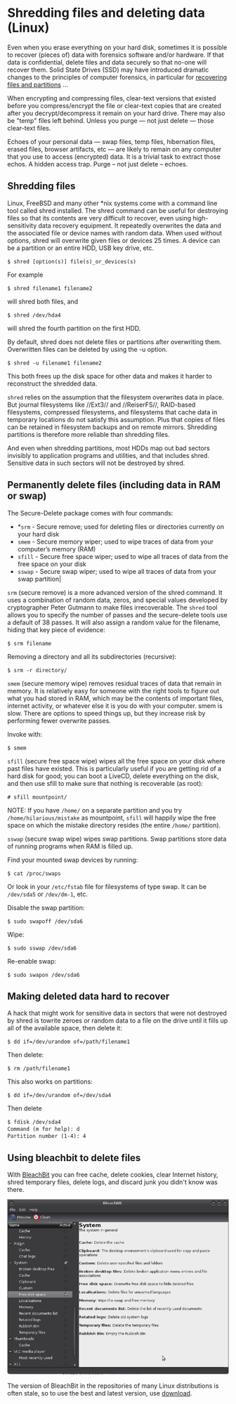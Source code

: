 # Shredding files and deleting data (Linux)

Even when you erase everything on your hard disk, sometimes it is possible to recover (pieces of) data with forensics software and/or hardware. If that data is confidential, delete files and data securely so that no-one will recover them. Solid State Drives (SSD) may have introduced dramatic changes to the principles of computer forensics, in particular for [recovering files and partitions](https://tymyrddin.wiki/forensics/recovery) ...

When encrypting and compressing files, clear-text versions that existed before you compress/encrypt the file or clear-text copies that are created after you decrypt/decompress it remain on your hard drive. There may also be "temp" files left behind. Unless you purge — not just delete — those clear-text files.

Echoes of your personal data — swap files, temp files, hibernation files, erased files, browser artifacts, etc — are likely to remain on any computer that you use to access (encrypted) data. It is a trivial task to extract those echos. A hidden access trap. Purge – not just delete – echoes. 

## Shredding files

Linux, FreeBSD and many other *nix systems come with a command line tool called shred installed. The shred command can be useful for destroying files so that its contents are very difficult to recover, even using high-sensitivity data recovery equipment. It repeatedly overwrites the data and the associated file or device names with random data. When used without options, shred will overwrite given files or devices 25 times. A device can be a partition or an entire HDD, USB key drive, etc.
    
    $ shred [option(s)] file(s)_or_devices(s)

For example

    $ shred filename1 filename2

will shred both files, and

    $ shred /dev/hda4

will shred the fourth partition on the first HDD.

By default, shred does not delete files or partitions after overwriting them. Overwritten files can be deleted by using the -u option.

    $ shred -u filename1 filename2

This both frees up the disk space for other data and makes it harder to reconstruct the shredded data.

`shred` relies on the assumption that the filesystem overwrites data in place. But journal filesystems like //Ext3// and //ReiserFS//, RAID-based filesystems, compressed filesystems, and filesystems that cache data in temporary locations do not satisfy this assumption. Plus that copies of files can be retained in filesystem backups and on remote mirrors. Shredding partitions is therefore more reliable than shredding files.

And even when shredding partitions, most HDDs map out bad sectors invisibly to application programs and utilities, and that includes shred. Sensitive data in such sectors will not be destroyed by shred. 

## Permanently delete files (including data in RAM or swap)

The Secure-Delete package comes with four commands:

* *`srm` - Secure remove; used for deleting files or directories currently on your hard disk
* `smem` - Secure memory wiper; used to wipe traces of data from your computer’s memory (RAM)
* `sfill` - Secure free space wiper; used to wipe all traces of data from the free space on your disk
* `sswap` - Secure swap wiper; used to wipe all traces of data from your swap partition|

`srm` (secure remove) is a more advanced version of the shred command. It uses a combination of random data, zeros, and special values developed by cryptographer Peter Gutmann to make files irrecoverable. The `shred` tool allows you to specify the number of passes and the secure-delete tools use a default of 38 passes. It will also assign a random value for the filename, hiding that key piece of evidence:

    $ srm filename

Removing a directory and all its subdirectories (recursive):

    $ srm -r directory/

`smem` (secure memory wipe) removes residual traces of data that remain in memory. It is relatively easy for someone with the right tools to figure out what you had stored in RAM, which may be the contents of important files, internet activity, or whatever else it is you do with your computer. smem is slow. There are options to speed things up, but they increase risk by performing fewer overwrite passes.

Invoke with:

    $ smem

`sfill` (secure free space wipe) wipes all the free space on your disk where past files have existed. This is particularly useful if you are getting rid of a hard disk for good; you can boot a LiveCD, delete everything on the disk, and then use sfill to make sure that nothing is recoverable (as root):

    # sfill mountpoint/

NOTE: If you have `/home/` on a separate partition and you try `/home/hilarious/mistake` as mountpoint, `sfill` will happily wipe the free space on which the mistake directory resides (the entire `/home/` partition).

`sswap` (secure swap wipe) wipes swap partitions. Swap partitions store data of running programs when RAM is filled up.

Find your mounted swap devices by running:

    $ cat /proc/swaps

Or look in your `/etc/fstab` file for filesystems of type swap. It can be `/dev/sda5` or `/dev/dm-1`, etc.

Disable the swap partition:

    $ sudo swapoff /dev/sda6

Wipe:

    $ sudo sswap /dev/sda6

Re-enable swap:

    $ sudo swapon /dev/sda6

## Making deleted data hard to recover

A hack that might work for sensitive data in sectors that were not destroyed by shred is towrite zeroes or random data to a file on the drive until it fills up all of the available space, then delete it:

    $ dd if=/dev/urandom of=/path/filename1

Then delete:

    $ rm /path/filename1

This also works on partitions:

    $ dd if=/dev/urandom of=/dev/sda4

Then delete

    $ fdisk /dev/sda4
    Command (m for help): d
    Partition number (1-4): 4

## Using bleachbit to delete files

With [BleachBit](https://www.bleachbit.org/features) you can free cache, delete cookies, clear Internet history, shred temporary files, delete logs, and discard junk you didn't know was there.

![Bleachbit](../../_static/images/bleachbit-system.jpg)

The version of BleachBit in the repositories of many Linux distributions is often stale, so to use the best and latest version, use [download](https://www.bleachbit.org/download/linux).

